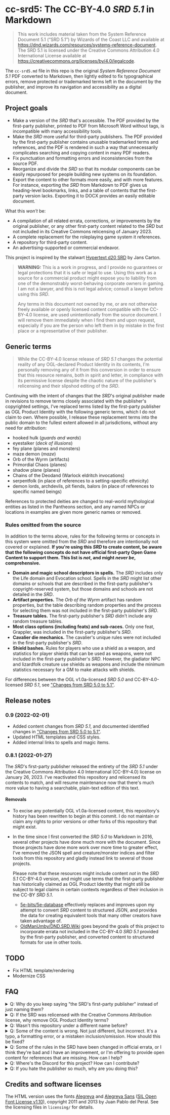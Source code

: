 # cc-srd5: The CC-BY-4.0 *SRD 5.1* in Markdown

> This work includes material taken from the System Reference Document 5.1 (“SRD 5.1”) by Wizards of the Coast LLC and available at https://dnd.wizards.com/resources/systems-reference-document. The SRD 5.1 is licensed under the Creative Commons Attribution 4.0 International License available at https://creativecommons.org/licenses/by/4.0/legalcode.

The `cc-srd5.md` file in this repo is the original *System Reference Document 5.1* PDF converted to Markdown, then lightly edited to fix typographical errors, remove protected or trademarked terms left in the document by the publisher, and improve its navigation and accessibility as a digital document.

## Project goals

-   Make a version of the *SRD* that's accessible. The PDF provided by the first-party publisher, printed to PDF from Microsoft Word without tags, is incompatible with many accessibility tools.
-   Make the *SRD* more useful for third-party publishers. The PDF provided by the first-party publisher contains unusable trademarked terms and references, and the PDF is rendered in such a way that unnecessarily complicates searching and copying content in many PDF readers.
-   Fix punctuation and formatting errors and inconsistencies from the source PDF.
-   Reorganize and divide the *SRD* so that its modular components can be easily repurposed for people building new systems on its foundation.
-   Export the content to other formats more easily, and with more features. For instance, exporting the *SRD* from Markdown to PDF gives us heading-level bookmarks, links, and a table of contents that the first-party version lacks. Exporting it to DOCX provides an easily editable document.

What this *won't* be:

-   A compilation of all related errata, corrections, or improvements by the original publisher, or any other first-party content related to the *SRD* but not included in its Creative Commons relicensing of January 2023.
-   A complete replacement for the roleplaying game system it references.
-   A repository for third-party content.
-   An advertising-supported or commercial endeavor.

This project is inspired by the stalwart [Hypertext d20 SRD](http://www.d20srd.org/) by Jans Carton.

> **WARNING:** This is a work in progress, and I provide no guarantees or legal protections that it is safe or legal to use. Using this work as a source for a commercial product might expose you to liability from one of the demonstrably worst-behaving corporate owners in gaming. I am not a lawyer, and this is not legal advice; consult a lawyer before using this *SRD*.
>
> Any terms in this document not owned by me, or are not otherwise freely available or openly licensed content compatible with the CC-BY-4.0 license, are used unintentionally from the source document. I will remove them immediately when I find them and upon request, especially if you are the person who left them in by mistake in the first place or a representative of their publisher.

## Generic terms

> While the CC-BY-4.0 license release of *SRD 5.1* changes the potential reality of any OGL-declared Product Identity in its contents, I'm personally removing any of it from this conversion in order to ensure that this resource remains, both in spirit and letter, in compliance with its permissive license despite the chaotic nature of the publisher's relicensing and their slipshod editing of the *SRD*.

Continuing with the intent of changes that the *SRD*'s original publisher made in revisions to remove terms closely associated with the publisher's copyrighted settings, I've replaced terms listed by the first-party publisher as OGL Product Identity with the following generic terms, which I do not claim to own. Where possible, I release these replacement terms into the public domain to the fullest extent allowed in all jurisdictions, without any need for attribution:

-   hooked hulk (*guards and wards*)
-   eyestalker (*deck of illusions*)
-   fey plane (planes and monsters)
-   maze demon (*maze*)
-   Orb of the Wyrm (artifacts)
-   Primordial Chaos (planes)
-   shadow plane (planes)
-   Chains of the Deodand (Warlock eldritch invocations)
-   serpentfolk (in place of references to a setting-specific ethnicity)
-   demon lords, archdevils, pit fiends, balors (in place of references to specific named beings)

References to protected deities are changed to real-world mythological entities as listed in the Pantheons section, and any named NPCs or locations in examples are given more generic names or removed.

### Rules omitted from the source

In addition to the terms above, rules for the following terms or concepts in this system were omitted from the *SRD* and therefore are intentionally not covered or explained. **If you're using this *SRD* to create content, be aware that the following concepts do not have official first-party Open Game Content to support them. This list is *not*, and might *never be*, comprehensive.**

-   **Domain and magic school descriptors in spells.** The *SRD* includes only the Life domain and Evocation school. Spells in the *SRD* might list other domains or schools that are described in the first-party publisher's copyright-reserved system, but those domains and schools are not detailed in the *SRD*.
-   **Artifact properties.** The *Orb of the Wyrm* artifact has random properties, but the table describing random properties and the process for selecting them was not included in the first-party publisher's *SRD*.
-   **Treasure tables.** The first-party publisher's *SRD* didn't include any random treasure tables.
-   **Most class options (including feats) and sub-races.** Only one feat, Grappler, was included in the first-party publisher's *SRD*.
-   **Cavalier die mechanics.** The cavalier's unique rules were not included in the first-party publisher's *SRD*.
-   **Shield bashes.** Rules for players who use a shield as a weapon, and statistics for player shields that can be used as weapons, were not included in the first-party publisher's *SRD*. However, the gladiator NPC and lizardfolk creature use shields as weapons and include the minimum statistics necessary for a GM to make attacks with shields.

For differences between the OGL v1.0a-licensed *SRD 5.0* and CC-BY-4.0-licensed *SRD 5.1*, see ["Changes from SRD 5.0 to 5.1"](./changes-50-to-51.md).

## Release notes

### 0.9 (2022-02-01)

- Added content changes from *SRD 5.1*, and documented identified changes in ["Changes from SRD 5.0 to 5.1"](./changes-50-to-51.md).
- Updated HTML templates and CSS styles.
- Added internal links to spells and magic items.

### 0.8.1 (2022-01-27)

The *SRD*'s first-party publisher released the entirety of the *SRD 5.1* under the Creative Commons Attribution 4.0 International (CC-BY-4.0) license on January 26, 2023. I've reactivated this repository and relicensed its contents to match, and will resume maintenance now that there's much more value to having a searchable, plain-text edition of this text.

#### Removals

- To excise any potentially OGL v1.0a-licensed content, this repository's history has been rewritten to begin at this commit. I do not maintain or claim any rights to prior versions or other forks of this repository that might exist.
- In the time since I first converted the *SRD 5.0* to Markdown in 2016, several other projects have done much more with the document. Since those projects have done more work over more time to greater effect, I've removed the JSON spell and creature/monster indices and filter tools from this repository and gladly instead link to several of those projects.

  Please note that these resources might include content *not* in the *SRD 5.1* CC-BY-4.0 version, and might use terms that the first-party publisher has historically claimed as OGL Product Identity that might still be subject to legal claims in certain contexts regardless of their inclusion in the CC-BY *SRD 5.1*.

  - [5e-bits/5e-database](https://github.com/5e-bits/5e-database) effectively replaces and improves upon my attempt to convert *SRD* content to structured JSON, and provides the data for creating equivalent tools that many other creators have taken advantage of.
  - [OldManUmby/DND.SRD.Wiki](https://github.com/OldManUmby/DND.SRD.Wiki) goes beyond the goals of this project to incorporate errata not included in the CC-BY-4.0 *SRD 5.1* provided by the first-party publisher, and converted content to structured formats for use in other tools.

## TODO

- Fix HTML template/rendering
- Modernize CSS

## FAQ

<details>
<summary>Q: Why do you keep saying "the SRD's first-party publisher" instead of just naming them?</summary>

- A: Per the "Legal Information" section of the first-party publisher's *SRD* PDF:

  > Please do not include any other attribution regarding (the first-party publisher) other than that provided above. You may, however, include a statement on your work that it is “compatible with fifth edition” or “5E compatible.”

  Because of the the first-party publisher's poor corporate citizenship and openly toxic attempts to wield legal powers over the existing open license prior to this relicensing, I decline to provide them with more reasons to act against this or any project. For that matter I also decline to provide them with any more attribution to this work than is absolutely, legally necessary.

</details>

<details>
<summary>Q: If the SRD was relicensed with the Creative Commons Attribution license, why remove OGL Product Identity terms?</summary>

- A: I'm not a lawyer, but Creative Commons licenses are copyright licenses, not trademark licenses. Thanks to the OGL Product Identity list, the first-party publisher openly identifies terms to which it wishes to reserve additional rights. Many of these terms are actively used in trademarks owned by the first-party publisher for products that are not covered by either the OGL or Creative Commons licenses.

  Therefore, out of an abundance of legal caution and with the knowledge that the first-party publisher has a recent and toxic history of actively and aggressively threatening works that are adjacent to its trademark rights, this work removes or replaces those terms. The first-party publisher's Product Identity claims are broad and vague, which means this work likely still contains terms that the first-party publisher might still try to claim.

  Additionally, many Product Identity terms are used in the *SRD* only in examples and are, at best, unnecessary. In several cases, the Product Identity terms only add confusion for people with limited or no knowledge of the copyright-reserved, trademark-protected campaign settings or accessory products, and the *SRD* is arguably improved by removing them.

  When the first-party publisher released the *SRD 5.1*, its updates to the original *SRD 5.0* were largely comprised of removing Product Identity terms from that original *SRD*. However, that update did not remove all such terms, nor did it even remove such terms with internal consistency, leaving existing Product identity terms in but orphaned of any context while even adding new ones without context.

  By removing potentially protected terms that the first-party publisher negligently left in their openly-licensed reference document, this project aims to make the rules safer to reuse in publicly distributed homebrew and hobby projects.

</details>

<details>
<summary>Q: Wasn't this repository under a different name before?</summary>

- A: I initially converted the OGL v1.0a *SRD 5.0* to Markdown in 2016. To remove all claims that the first-party publisher might attempt to make on the content as released under the potentially revocable OGL v1.0a license, I've rewritten the history of this repository to remove all prior commits, deleted the repository from this host, and recreated it under a new name using the Creative Commons Attribution license from its origin.

  I do not claim any rights to, nor will I maintain or provide support for, any forks or copies of the original repository.

</details>

<details>
<summary>Q: Some of the content is wrong. Not just different, but incorrect. It's a typo, a formatting error, or a mistaken inclusion/omission. How should this be fixed?</summary>

- A: File an issue or pull request in this repository. Be as detailed as possible about both where the error is located, and where I can find the correct information in the *SRD 5.1* PDF. If I can't find the error based on your description, I'll close the issue.

</details>

<details>
<summary>Q: Some of the rules in the SRD have been changed in official errata, or I think they're bad and I have an improvement, or I'm offering to provide open content for references that are missing. How can I help?</summary>

- A: This project will not incorporate any errata, even where it makes sense to, because the first-party publisher has not explicitly released any *SRD* or 5E-compatible errata under the CC-BY 4.0 license, except for any changes made in their *SRD 5.1* compared to their *SRD 5.0*. If that situation ever changes, file an issue and provide specific details and links to the first-party publisher's official release of such errata.

  I know game mechanics, including the errata, are not copyrighted, and that the errata could be rephrased or reincorporated in this work without using the copyrighted text. But the entire reason the OGL exists, or that this Creative Commons relicensing occurred, is because of the potential liability of using even excerpts of copyrighted text available only under the OGL v1.0a or more restrictive copyright licenses.

  Additionally, I am not a sufficient authority on the system's rules to judge whether your proposed fix to a rule is an improvement, even if your proposed improvement is original work and you offer to freely or openly license it. Improving the *rules content* of the *SRD* is explicitly *not* a goal of this project. If you want to do so, fork this project and take ownership of your improvements.

</details>

<details>
<summary>Q: Where's the Discord for this project? How can I contribute?</summary>

- A: I don't plan on building or maintaining a community around this resource. If you want to participate in a community working on an open resource based on the 5E-compatible *SRD*, go to [5e-bits](https://github.com/5e-bits).

  Hosting this resource costs me nothing, and taking payment or donations is a liability that I happily decline.

</details>

<details>
<summary>Q: If you hate the publisher so much, why are you doing this?</summary>

- A: Regardless of whether I like the publisher or these rules, this system is popular enough to be responsible for growing a hobby I've loved for decades to an extent I hardly could have ever imagined. The people I've played it with are poorly served by the corporation that owns it.

  Regardless of the still questionable, market-driven motives that led the first-party publisher relicensing this content to a truly open license, their action provides an opportunity to make these rules more accessible, expand this hobby to more people and more communities in ways not driven primarily or exclusively by monetization and profit, and inspire more people to create stories, mechanics, and experiences that have a long history of exceeding anything that the first-party publisher is capable of making.

  In particular, the *SRD* as it was originally released was insultingly poor: polluted with legal Product Identity traps, in a format pointlessly inaccessible to people with vision disabilities, poorly edited and laden with careless copy-and-paste mistakes, and missing fundamental components that made it unusable as a literal reference document for the system.

  This mess of an *SRD* received all of one update months later, one that didn't even resolve all of the problems openly and publicly identified and reported at the time, and then nothing in the more than six years hence. The publisher made no attempt to host the *SRD* in literally any other format but the least accessible one available to them, instead handing that work - and all of its potential and ever-threatening liability - to unpaid fans and opportunistic ad-supported websites.

  Back in 2016, I had a player beyond excited to create OGL-licensed 5E-compatible content, but literally couldn't read the *SRD* because the first-party publisher was either too lazy or incompetent to export a tagged PDF fully compatible with contemporary screen readers. Back then, there were no reliable *SRD 5.0* websites. This project tried to resolve these fundamental issues because even then this system consumed all of the attention of legions of new players, even when more accessible, less expensive, better supported, and more open systems were already thriving in a smaller marketplace. The network effects alone of the system's name and brand, even with all of its historical baggage, were and still remain overwhelming.

  That player is still playing and making games because they had this resource, even if both they and I have since left this system behind for ones that did more to be usable, accessible, and enjoyable. But I still do this for that player because I know that there are many players like them, and nearly seven years after the *SRD*'s flawed release, the only official document is ***still*** the same ugly, badly edited PDF from 2016 with poor accessibility and a bunch of trademark traps.

</details>

## Credits and software licenses

The HTML version uses the fonts [Alegreya](http://www.fontsquirrel.com/fonts/alegreya) and [Alegreya Sans](http://www.fontsquirrel.com/fonts/alegreya-sans) ([SIL Open Font License v1.10](http://www.fontsquirrel.com/license/alegreya-sans)), copyright 2011 and 2013 by Juan Pablo del Peral. See the licensing files in `licensing/` for details.
